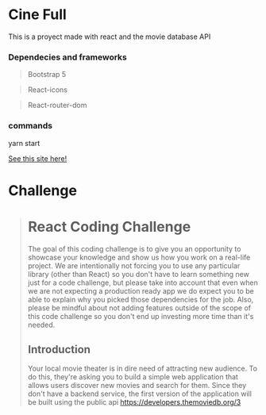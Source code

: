# Cine Full

This is a proyect made with react and the movie database API

### Dependecies and frameworks

>Bootstrap 5

>React-icons

>React-router-dom

### commands
yarn start 

[See this site here!](https://serene-northcutt-2a73d0.netlify.app/)

# Challenge

># React Coding Challenge
>The goal of this coding challenge is to give you an opportunity to showcase your knowledge and show us how you work on a real-life project.
We are intentionally not forcing you to use any particular library (other than React) so you don't have to learn something new just for a code challenge, but please take into account that even when we are not expecting a production ready app we do expect you to be able to explain why you picked those dependencies for the job.
Also, please be mindful about not adding features outside of the scope of this code challenge so you don't end up investing more time than it's needed.
>## Introduction
>Your local movie theater is in dire need of attracting new audience.
To do this, they're asking you to build a simple web application that allows users discover new movies and search for them.
Since they don't have a backend service, the first version of the application will be built using the public api https://developers.themoviedb.org/3

